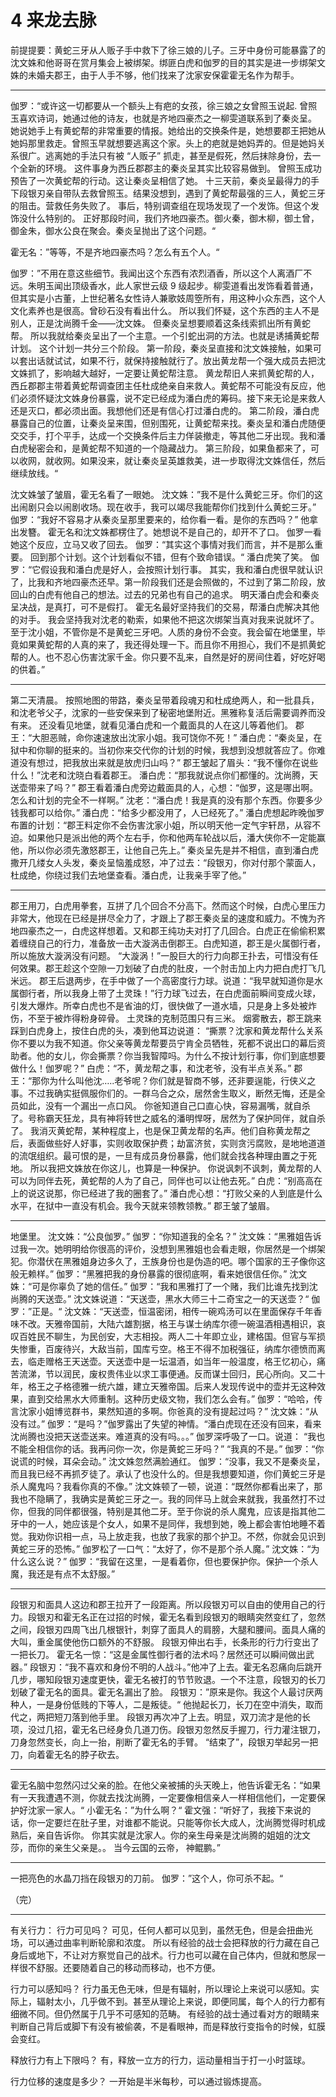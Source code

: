 # 4 来龙去脉

前提提要：黄蛇三牙从人贩子手中救下了徐三娘的儿子。三牙中身份可能暴露了的沈文姝和他哥哥在赏月集会上被绑架。绑匪白虎和伽罗的目的其实是进一步绑架文姝的未婚夫郡王，由于人手不够，他们找来了沈家安保霍霍无名作为帮手。

---

<!-- 接上 -->

伽罗：“或许这一切都要从一个额头上有疤的女孩，徐三娘之女曾照玉说起.
曾照玉喜欢诗词，她通过他的诗友，也就是齐地四豪杰之一柳雯道联系到了秦炎呈。
她说她手上有黄蛇帮的非常重要的情报。她给出的交换条件是，她想要郡王把她从她妈那里救走。曾照玉早就想要逃离这个家。头上的疤就是她妈弄的。但是她妈关系很广。逃离她的手法只有被 “人贩子” 抓走，甚至是假死，然后抹除身份，去一个全新的环境。
这件事身为西丘郡郡主的秦炎呈其实比较容易做到。
曾照玉成功预告了一次黄蛇帮的行动。这让秦炎呈相信了她。
十三天前，秦炎呈最得力的手下段银刃亲自带队去救曾照玉。结果没想到，遇到了黄蛇帮最强的三人，黄蛇三牙的阻击。营救任务失败了。
事后，特别调查组在现场发现了一个发饰。但这个发饰没什么特别的。
正好那段时间，我们齐地四豪杰。御火秦，御木柳，御土曾，御金朱，御水公良在聚会。秦炎呈抛出了这个问题。“

霍无名：”等等，不是齐地四豪杰吗？怎么有五个人。“

伽罗：”不用在意这些细节。我闻出这个东西有浓烈酒香，所以这个人离酒厂不远。朱明玉闻出顶级香水，此人家世云级 9 级起步。柳雯道看出发饰看着普通，但其实是小古董，上世纪著名女性诗人兼歌妓周箜所有，用这种小众东西，这个人文化素养也是很高。曾砂石没有看出什么。
所以我们怀疑，这个东西的主人不是别人，正是沈尚腾千金——沈文姝。
但秦炎呈想要顺着这条线索抓出所有黄蛇帮。
所以我就给秦炎呈出了一个主意。一个引蛇出洞的方法。也就是诱捕黄蛇帮计划。
这个计划一共分三个阶段。
第一阶段，秦炎呈直接和沈文姝接触，如果可以套出话就试试，如果不行，就保持接触就行了。放出黄龙帮一个强大成员去把沈文姝抓了，影响越大越好，一定要让黄蛇帮注意。
黄龙帮旧人来抓黄蛇帮的人，西丘郡郡主带着黄蛇帮调查团主任杜成绝亲自来救人。黄蛇帮不可能没有反应，他们必须怀疑沈文姝身份暴露，说不定已经成为潘白虎的筹码。接下来无论是来救人还是灭口，都必须出面。我想他们还是有信心打过潘白虎的。
第二阶段，潘白虎暴露自己的位置，让秦炎呈来围，但别围死，让黄蛇帮来找。秦炎呈和潘白虎随便交交手，打个平手，达成一个交换条件后主力佯装撤走，等其他二牙出现。我和潘白虎秘密会和，是黄蛇帮不知道的一个隐藏战力。
第三阶段，如果鱼都来了，可以收网，就收网。如果没来，就让秦炎呈英雄救美，进一步取得沈文姝信任，然后继续放线。“

沈文姝皱了皱眉，霍无名看了一眼她。
沈文姝：”我不是什么黄蛇三牙。你们的这出闹剧只会以闹剧收场。现在收手，我可以竭尽我能帮你们找到什么黄蛇三牙。”
伽罗：“我好不容易才从秦炎呈那里要来的，给你看一看。是你的东西吗？” 他拿出发簪。
霍无名和沈文姝都楞住了。她想说不是自己的，却开不了口。
伽罗一看她这个反应，立马又收了回去。
伽罗：“其实这个事情对我们而言，并不是那么重要。
回到那个计划。这个计划看似不错，但有个致命错误。“
潘白虎笑了笑。
伽罗：“它假设我和潘白虎是好人，会按照计划行事。
其实，我和潘白虎很早就认识了，比我和齐地四豪杰还早。第一阶段我们还是会照做的，不过到了第二阶段，放回山的白虎有他自己的想法。过去的兄弟也有自己的追求。
明天潘白虎会和秦炎呈决战，是真打，可不是假打。
霍无名最好坚持我们的交易，帮潘白虎解决其他的对手。
我会坚持我对沈老的勒索，如果他不把这次绑架当真对我来说就坏了。
至于沈小姐，不管你是不是黄蛇三牙吧。人质的身份不会变。我会留在地堡里，毕竟如果黄蛇帮的人真的来了，我还得处理一下。而且你不用担心，我们不是抓黄蛇帮的人。也不忍心伤害沈家千金。你只要不乱来，自然是好的房间住着，好吃好喝的供着。”

---

<!-- 决战日 开场 -->

第二天清晨。
按照地图的带路，秦炎呈带着段魂刃和杜成绝两人，和一批县兵，和沈老爷父子，沈家的一些安保来到了秘密地堡附近。黑雅称复活后需要调养而没有来。
还没看见地堡，就看见潘白虎和一个戴面具的人在这儿等着他们。
郡王：“大胆恶贼，命你速速放出沈家小姐。我可饶你不死！”
潘白虎：“秦炎呈，在狱中和你聊的挺来的。当初你来交代你的计划的时候，我想到没想就答应了。你难道没有想过，把我放出来就是放虎归山吗？”
郡王皱起了眉头：“我不懂你在说些什么！”沈老和沈晓白看着郡王。
潘白虎：“那我就说点你们都懂的。沈尚腾，天送壶带来了吗？”
郡王看着潘白虎旁边戴面具的人，心想：“伽罗，这是哪出啊。怎么和计划的完全不一样啊。”
沈老：“潘白虎！我是真的没有那个东西。你要多少钱我都可以给你。”
潘白虎：“给多少都没用了，人已经死了。”
潘白虎想起昨晚伽罗布置的计划：“郡王料定你不会伤害沈家小姐，所以明天他一定气宇轩昂，从容不迫。如果他只是派出他的两个左右手，你和他两车轮战以后，潘大侠你不一定能赢他，所以你必须先激怒郡王，让他自己先上。”
秦炎呈先是并不相信，直到潘白虎撒开几缕女人头发，秦炎呈恼羞成怒，冲了过去：“段银刃，你对付那个蒙面人，杜成绝，你绕过我们去地堡查看。潘白虎，让我亲手宰了他。”

---

<!-- 郡王 vs 潘白虎 -->

郡王用刀，白虎用拳套，互拼了几个回合不分高下。然而这个时候，白虎心里压力非常大，他现在已经是拼尽全力了，才跟上了郡王秦炎呈的速度和威力。不愧为齐地四豪杰之一，白虎这样想着。又和郡王纯功夫对打了几回合。白虎正在偷偷积累着缠绕自己的行力，准备放一击大漩涡击倒郡王。白虎知道，郡王是火属御行者，所以施放大漩涡没有问题。
“大漩涡！”一股巨大的行力向郡王扑去，可惜没有任何效果。郡王趁这个空隙一刀划破了白虎的肚皮，一个肘击加上内力把白虎打飞几米远。
郡王后退两步，在手中做了一个高密度行力球。说道：“我早就知道你是水属御行者，所以我身上带了土灵珠！”行力球飞过去，在白虎面前瞬间变成火球，引发大爆炸。所幸白虎也不是省油的灯，很快做了一道水墙，只是身上多处被炸伤，不至于被炸得粉身碎骨。
土灵珠的克制范围只有三米。
烟雾散去，郡王跳来踩到白虎身上，按住白虎的头，凑到他耳边说道：
“撕票？沈家和黄龙帮什么关系你不要以为我不知道。你父亲等黄龙帮要员宁肯全员牺牲，死都不说出口的幕后资助者。他的女儿，你会撕票？你当我智障吗。为什么不按计划行事，你们到底想要做什么！伽罗呢？”
白虎：“不，黄龙帮之事，和沈老爷，没有半点关系。”
郡王：“那你为什么叫他沈…..老爷呢？你们就是智商不够，还非要逞能，行侠义之事。不过我确实挺佩服你们的。一群乌合之众，居然舍生取义，断然无悔，还是全员如此，没有一个漏出一点口风。
你爸知道自己口直心快，容易漏嘴，就自杀了。号称霸天狂龙，具有神将转世之威名的潘明悍呀，居然为了保护同伴，就自杀了。
我消灭黄蛇帮，某种程度上，也是保卫黄龙帮的名声。他们自称黄龙帮之后，表面做些好人好事，实则收取保护费；劫富济贫，实则贪污腐败，是地地道道的流氓组织。最可恨的是，一旦有成员身份暴露，他们就会找各种理由置之于死地。
所以我把文姝放在你这儿，也算是一种保护。
你说讽刺不讽刺，黄龙帮的人可以为同伴去死，黄蛇帮的人为了自己，同伴也可以让他去死。”
白虎：“别高高在上的说这说那，你已经进了我的圈套了。”
潘白虎心想：“打败父亲的人到底是什么水平，在狱中一直没有机会。我今天就来领教领教。”
郡王皱了皱眉。

---

<!-- 天送壶 -->

地堡里。
沈文姝：“公良伽罗。”
伽罗：“你知道我的全名？”
沈文姝：“黑雅姐告诉过我一次。她明明给你很高的评价，没想到黑雅姐也会看走眼，你居然是一个绑架犯。你潜伏在黑雅姐身边多久了，王族身份也是伪造的吧。哪个国家的王子像你这般无赖样。”
伽罗：“黑雅把我的身份暴露的很彻底啊，看来她很信任你。”
沈文姝：“可是你辜负了她的信任。”
伽罗：“我和黑雅打了一个赌，我们比谁先找到沈尚腾的天送壶。”
沈文姝说道：“天送壶，黑水大师三十二奇宝之一的天送壶？“
伽罗：”正是。“
沈文姝：“天送壶，恒温密闭，相传一碗鸡汤可以在里面保存千年香味不改。天雅帝国前，大陆六雄割据，格王与谋士纳库尔德一碗温酒相遇相识，哀叹百姓民不聊生，为民创安，大志相投。两人二十年即立业，建格国。但官与军损失惨重，百废待兴，大敌当前，国库亏空。格王不得不加税强征，纳库尔德愤而离去，临走赠格王天送壶。天送壶中是一坛温酒，如当年一般温度，格王忆初心，痛苦流涕，节以润民，废权贵伟业以求工事便通。反而谋士回归，民心所向。又二十年，格王之子格德雅一统六雄，建立天雅帝国。后来人发现传说中的壶并无这种效果，直到交给黑水大师重制。这种历史级文物，我们怎么会有。”
伽罗：“哈哈，传言沈家小姐博览群书，果然知道的多啊。你爸真的没有提起过吗？”
沈文姝：“从没有过。”
伽罗：“是吗？”伽罗露出了失望的神情。“潘白虎现在还没有回来，看来沈尚腾也没把天送壶送来。难道真的没有吗。。。”
伽罗深呼吸了一口。说道：
“我也不能全相信你的话。我再问你一次，你是黄蛇三牙吗？”
“我真的不是。”
伽罗：“你说谎的时候，耳朵会动。”
沈文姝忽然满脸通红。
伽罗：“没事，我又不是秦炎呈，而且我已经不再抓歹徒了。承认了也没什么的。但是我想要知道，你们黄蛇三牙是杀人魔鬼吗？我看你真的不像。”
沈文姝顿了一顿，说道：“既然你都看出来了，那我也不隐瞒了，我确实是黄蛇三牙之一。我的同伴马上就会来就我，我虽然打不过你，但我的同伴都很强，特别是其他二牙。至于你说的杀人魔鬼，应该是指其他二牙中的一人，她应该是个女人，如果不是同伴，我想到她，晚上都会害怕地睡不着觉。我劝你识相一点，马上放走我，也放了我家的那个护卫。不然，你就会见识到黄蛇三牙的恐怖。”
伽罗松了一口气：“太好了，你不是那个杀人魔。”
沈文姝：“为什么这么说？”
伽罗：“我留在这里，一是看着你，但也要保护你。保护一个杀人魔，我还是有点不太舒服。”

---

<!-- 段银刃 vs 霍无名 -->

段银刃和面具人这边和郡王拉开了一段距离。所以段银刃可以自由的使用自己的行力。段银刃和霍无名正在过招的时候，霍无名看到段银刃的眼睛突然变红了，忽然之间，段银刃四周飞出几根银针，刺穿了面具人的肩膀，大腿和腰间。面具人痛的大叫，重金属使他伤口额外的不舒服。
段银刃伸出右手，长条形的行力行变出了一把长刀。
霍无名一惊：“这是金属性御行者的法术吗？居然还可以瞬间做出武器。”
段银刃：“我不喜欢和身份不明的人战斗。”他冲了上去。霍无名忍痛向后跳开几步，哪知段银刃速度更快，霍无名被打的节节败退。一个不注意，段银刃的长刀划破了霍无名的面具。霍无名漏出了脸。
段银刃：”原来是你。我这个人最讨厌两种人，一是身份低贱的下等人，二是叛徒。“ 他抛起长刀，长刀在空中消失，取而代之，两把短刀落到他手里。
段银刃再次冲了上去。明显，双刀流才是他的长项，没过几招，霍无名已经身负几道刀伤。段银刃忽然反手握刀，行力灌注银刀，刀身忽然变长，向上一抬，削断了霍无名的手臂。
“结束了”，段银刃举起另一把刀，向着霍无名的脖子砍去。

---

<!-- 霍无名回忆身份 -->

霍无名脑中忽然闪过父亲的脸。在他父亲被捕的头天晚上，他告诉霍无名：“如果有一天我遭遇不测，你就去找沈尚腾，一定要像相信亲人一样相信他们，一定要保护好沈家一家人。“
小霍无名：”为什么啊？“
霍文强：“听好了，我接下来说的话，你一定要烂在肚子里，对谁都不能说。只能等你长大成人，沈尚腾觉得时机成熟后，亲自告诉你。
你其实就是沈家人。你的亲生母亲是沈尚腾的姐姐的沈文莎，而你的亲生父亲是。。
当今云国的云帝，
神鲲鹏。”

---

一把亮色的水晶刀挡在段银刃的刀前。
伽罗：”这个人，你可杀不起。“

（完）

---

有关行力：
行力可见吗？
可见，任何人都可以见到，虽然无色，但是会扭曲光场，可以通过曲率判断轮廓和浓度。
所以有经验的战士会把释放的行力藏在自己身后或地下，不让对方察觉自己的战术。行力也可以藏在自己体内，但就和憋尿一样很不舒服。还要随着自己的移动而移动，也不方便。

行力可以感知吗？
行力虽无色无味，但是有辐射，所以理论上来说可以感知。实际上，辐射太小，几乎做不到。甚至从理论上来说，即便同属，每个人的行力都有细微不同。但仍然属于几乎不可感知的范畴。
有经验的战士通过看对方的眼睛来判断自己背后或脚下有没有被偷袭，不是看眼神，而是释放行变指令的时候，虹膜会变红。

释放行力有上下限吗？
有，释放一立方的行力，运动量相当于打一小时篮球。

行力位移的速度是多少？
一开始是半米每秒，可以通过锻炼提高。
